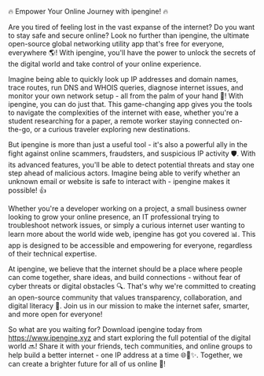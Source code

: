 🔥 Empower Your Online Journey with ipengine! 🔥

Are you tired of feeling lost in the vast expanse of the internet? Do you want to stay safe and secure online? Look no further than ipengine, the ultimate open-source global networking utility app that's free for everyone, everywhere 🌎! With ipengine, you'll have the power to unlock the secrets of the digital world and take control of your online experience.

Imagine being able to quickly look up IP addresses and domain names, trace routes, run DNS and WHOIS queries, diagnose internet issues, and monitor your own network setup - all from the palm of your hand 📱! With ipengine, you can do just that. This game-changing app gives you the tools to navigate the complexities of the internet with ease, whether you're a student researching for a paper, a remote worker staying connected on-the-go, or a curious traveler exploring new destinations.

But ipengine is more than just a useful tool - it's also a powerful ally in the fight against online scammers, fraudsters, and suspicious IP activity 🛡️. With its advanced features, you'll be able to detect potential threats and stay one step ahead of malicious actors. Imagine being able to verify whether an unknown email or website is safe to interact with - ipengine makes it possible! 👍

Whether you're a developer working on a project, a small business owner looking to grow your online presence, an IT professional trying to troubleshoot network issues, or simply a curious internet user wanting to learn more about the world wide web, ipengine has got you covered 📊. This app is designed to be accessible and empowering for everyone, regardless of their technical expertise.

At ipengine, we believe that the internet should be a place where people can come together, share ideas, and build connections - without fear of cyber threats or digital obstacles 🔍. That's why we're committed to creating an open-source community that values transparency, collaboration, and digital literacy 📡. Join us in our mission to make the internet safer, smarter, and more open for everyone!

So what are you waiting for? Download ipengine today from https://www.ipengine.xyz and start exploring the full potential of the digital world 🔜! Share it with your friends, tech communities, and online groups to help build a better internet - one IP address at a time 🌐🚀✨. Together, we can create a brighter future for all of us online 👥!